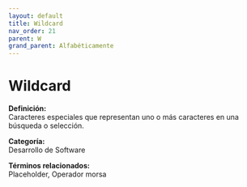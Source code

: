```yaml
---
layout: default
title: Wildcard
nav_order: 21
parent: W
grand_parent: Alfabéticamente
---
```


# Wildcard

**Definición:**  
Caracteres especiales que representan uno o más caracteres en una búsqueda o selección.

**Categoría:**  
Desarrollo de Software  

  


**Términos relacionados:**  
Placeholder, Operador morsa
